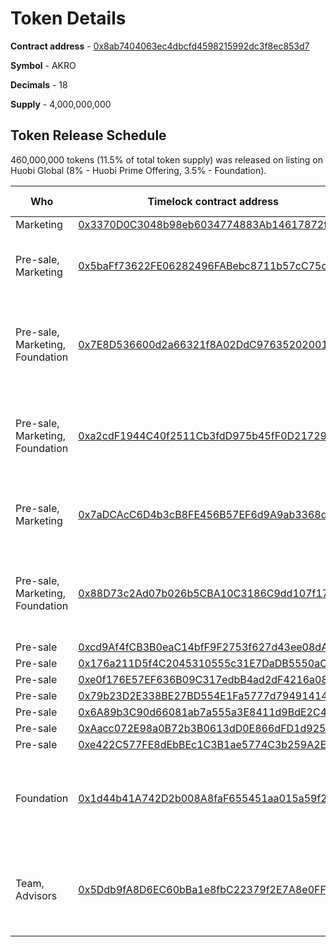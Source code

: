 # Token Details

**Contract address** - [0x8ab7404063ec4dbcfd4598215992dc3f8ec853d7](https://etherscan.io/address/0x8ab7404063ec4dbcfd4598215992dc3f8ec853d7)

**Symbol** - AKRO

**Decimals** - 18

**Supply** - 4,000,000,000


## Token Release Schedule

460,000,000 tokens (11.5% of total token supply) was released on listing on Huobi Global (8% - Huobi Prime Offering, 3.5% - Foundation). 

| **Who**|**Timelock contract address**|**Release date**|**Total number of tokens**|
|----------	|-------------	|---	|---	|
| Marketing |  [0x3370D0C3048b98eb6034774883Ab14617872f012](https://etherscan.io/address/0x3370D0C3048b98eb6034774883Ab14617872f012) |  16.08.2019 | 80,000,000 | 
| Pre-sale, Marketing |  [0x5baFf73622FE06282496FABebc8711b57cC75d42](https://etherscan.io/address/0x5baFf73622FE06282496FABebc8711b57cC75d42) |  16.09.2019 | 135,000,000 (75,000,000 - Pre-sale, 60,000,000 - Marketing)| 
| Pre-sale, Marketing, Foundation | [0x7E8D536600d2a66321f8A02DdC9763520200145D](https://etherscan.io/address/0x7E8D536600d2a66321f8A02DdC9763520200145D) | 16.10.2019 | 135,000,000 (75,000,000 - Pre-sale, 40,000,000 - Marketing, 20,000,000 - Foundation)|
| Pre-sale, Marketing, Foundation | [0xa2cdF1944C40f2511Cb3fdD975b45fF0D217296c](https://etherscan.io/address/0xa2cdF1944C40f2511Cb3fdD975b45fF0D217296c) | 16.11.2019 | 195,000,000 (75,000,000 - Pre-sale, 100,000,000 - Marketing, 20,000,000 - Foundation)|
| Pre-sale, Marketing | [0x7aDCAcC6D4b3cB8FE456B57EF6d9A9ab3368d0e8](https://etherscan.io/address/0x7aDCAcC6D4b3cB8FE456B57EF6d9A9ab3368d0e8) | 16.12.2019 | 235,000,000 (75,000,000 - Pre-sale, 160,000,000 - Marketing)|
| Pre-sale, Marketing, Foundation | [0x88D73c2Ad07b026b5CBA10C3186C9dd107f171a9](https://etherscan.io/address/0x88D73c2Ad07b026b5CBA10C3186C9dd107f171a9) | 16.01.2020 | 235,000,000 (75,000,000 - Pre-sale, 120,000,000 - Marketing, 40,000,000 - Foundation)|
|Pre-sale | [0xcd9Af4fCB3B0eaC14bfF9F2753f627d43ee08dA9](https://etherscan.io/address/0xcd9Af4fCB3B0eaC14bfF9F2753f627d43ee08dA9) | 16.02.2020 | 75,000,000 | 
| Pre-sale | [0x176a211D5f4C2045310555c31E7DaDB5550aCB58](https://etherscan.io/address/0x176a211D5f4C2045310555c31E7DaDB5550aCB58) | 16.03.2020 | 75,000,000 |
| Pre-sale | [0xe0f176E57EF636B09C317edbB4ad2dF4216a0816](https://etherscan.io/address/0xe0f176E57EF636B09C317edbB4ad2dF4216a0816) | 16.04.2020 | 75,000,000 | 
| Pre-sale | [0x79b23D2E338BE27BD554E1Fa5777d79491414747](https://etherscan.io/address/0x79b23D2E338BE27BD554E1Fa5777d79491414747) | 16.05.2020 | 75,000,000|
| Pre-sale |[0x6A89b3C90d66081ab7a555a3E8411d9BdE2C493E](https://etherscan.io/address/0x6A89b3C90d66081ab7a555a3E8411d9BdE2C493E) |16.06.2020 |75,000,000 |
| Pre-sale | [0xAacc072E98a0B72b3B0613dD0E866dFD1d9257D9](https://etherscan.io/address/0xAacc072E98a0B72b3B0613dD0E866dFD1d9257D9) |16.07.2020 |75,000,000|
| Pre-sale |[0xe422C577FE8dEbBEc1C3B1ae5774C3b259A2EE76](https://etherscan.io/address/0xe422C577FE8dEbBEc1C3B1ae5774C3b259A2EE76) |16.08.2020 |75,000,000|
| Foundation | [0x1d44b41A742D2b008A8faF655451aa015a59f248](https://etherscan.io/address/0x1d44b41A742D2b008A8faF655451aa015a59f248) | Unlocking proportionally (1/24) each month since 16.07.2020 till 16.06.2022 | 1,620,000,000 |
| Team, Advisors | [0x5Ddb9fA8D6EC60bBa1e8fbC22379f2E7A8e0FF34](https://etherscan.io/address/0x5Ddb9fA8D6EC60bBa1e8fbC22379f2E7A8e0FF34) | Unlocking proportionally (1/24) each month since 16.07.2020 till 16.06.2022 | 380,000,000 |